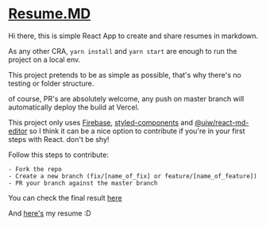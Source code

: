 # [Resume.MD](https://resume-md.vercel.app)

Hi there, this is simple React App to create and share resumes in markdown.

As any other CRA, `yarn install` and `yarn start` are enough to run the project on a local env.

This project pretends to be as simple as possible, that's why there's no testing or folder structure.

of course, PR's are absolutely welcome, any push on master branch will automatically deploy the build at Vercel.

This project only uses [Firebase](https://firebase.google.com/), [styled-components](https://styled-components.com/) and [@uiw/react-md-editor](https://www.npmjs.com/package/@uiw/react-md-editor) so I think it can be a nice option to contribute if you're in your first steps with React. don't be shy!

Follow this steps to contribute:

    - Fork the repo
    - Create a new branch (fix/[name_of_fix] or feature/[name_of_feature])
    - PR your branch against the master branch

You can check the final result [here](https://resume-md.vercel.app)

And [here's](https://resume-md.vercel.app/carlostorres) my resume :D
